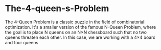 # The-4-queen-s-Problem
The 4-Queen Problem is a classic puzzle in the field of combinatorial optimization. It's a smaller version of the famous N-Queen Problem, where the goal is to place N queens on an N×N chessboard such that no two queens threaten each other. In this case, we are working with a 4×4 board and four queens.
